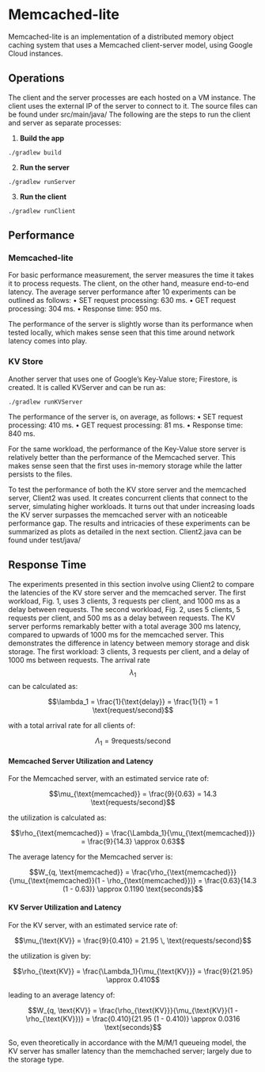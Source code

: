 # Memcached-lite
Memcached-lite is an implementation of a distributed memory object caching system that uses a Memcached client-server model, using Google Cloud instances. 
## Operations
The client and the server processes are each hosted on a VM instance. The client uses the external IP of the server to connect to it. The source files can be found under src/main/java/
The following are the steps to run the client and server as separate processes:

1. **Build the app**
```
./gradlew build
```
2. **Run the server**
```
./gradlew runServer
```
3. **Run the client**
```
./gradlew runClient
```
## Performance
### Memcached-lite
For basic performance measurement, the server measures the time it takes it to process requests.
The client, on the other hand, measure end-to-end latency. The average server performance after 10 experiments can be outlined as follows:
• SET request processing: 630 ms.
• GET request processing: 304 ms.
• Response time: 950 ms.

The performance of the server is slightly worse than its performance when tested locally, which
makes sense seen that this time around network latency comes into play.
### KV Store
Another server that uses one of Google’s Key-Value store; Firestore, is created. It is called
KVServer and can be run as:
```
./gradlew runKVServer
```
The performance of the server is, on average, as follows:
• SET request processing: 410 ms.
• GET request processing: 81 ms.
• Response time: 840 ms.

For the same workload, the performance of the Key-Value store server is relatively better than the performance of the Memcached server. This makes sense seen that the first uses in-memory storage while the latter persists to the files.


To test the performance of both the KV store server and the memcached server, Client2 was used.
It creates concurrent clients that connect to the server, simulating higher workloads. It turns out that under increasing loads the KV server surpasses the memcached server with an noticeable
performance gap. The results and intricacies of these experiments can be summarized as plots as
detailed in the next section.
Client2.java can be found under test/java/
## Response Time
The experiments presented in this section involve using Client2 to compare the latencies of the KV store server and the memcached server. The first workload, Fig. 1, uses 3 clients, 3 requests per client, and 1000 ms as a delay between requests. The second workload, Fig. 2, uses 5 clients, 5 requests per client, and 500 ms as a delay between requests. The KV server performs remarkably
better with a total average 300 ms latency, compared to upwards of 1000 ms for the memcached
server. This demonstrates the difference in latency between memory storage and disk storage.
The first workload: 3 clients, 3 requests per client, and a delay of 1000 ms between requests. The arrival rate $$\lambda_1$$ can be calculated as:

$$\lambda_1 = \frac{1}{\text{delay}} = \frac{1}{1} = 1 \text{request/second}$$

with a total arrival rate for all clients of:

$$\Lambda_1 = 9 \text{requests/second}$$

#### Memcached Server Utilization and Latency

For the Memcached server, with an estimated service rate of:

$$\mu_{\text{memcached}} = \frac{9}{0.63} = 14.3 \text{requests/second}$$

the utilization is calculated as:

$$\rho_{\text{memcached}} = \frac{\Lambda_1}{\mu_{\text{memcached}}} = \frac{9}{14.3} \approx 0.63$$

The average latency for the Memcached server is:

$$W_{q, \text{memcached}} = \frac{\rho_{\text{memcached}}}{\mu_{\text{memcached}}(1 - \rho_{\text{memcached}})} = \frac{0.63}{14.3 (1 - 0.63)} \approx 0.1190 \text{seconds}$$


#### KV Server Utilization and Latency

For the KV server, with an estimated service rate of:

$$\mu_{\text{KV}} = \frac{9}{0.410} = 21.95 \, \text{requests/second}$$

the utilization is given by:

$$\rho_{\text{KV}} = \frac{\Lambda_1}{\mu_{\text{KV}}} = \frac{9}{21.95} \approx 0.410$$

leading to an average latency of:

$$W_{q, \text{KV}} = \frac{\rho_{\text{KV}}}{\mu_{\text{KV}}(1 - \rho_{\text{KV}})} = \frac{0.410}{21.95 (1 - 0.410)} \approx 0.0316 \text{seconds}$$

So, even theoretically in accordance with the M/M/1 queueing model, the KV server has smaller
latency than the memchached server; largely due to the storage type.


